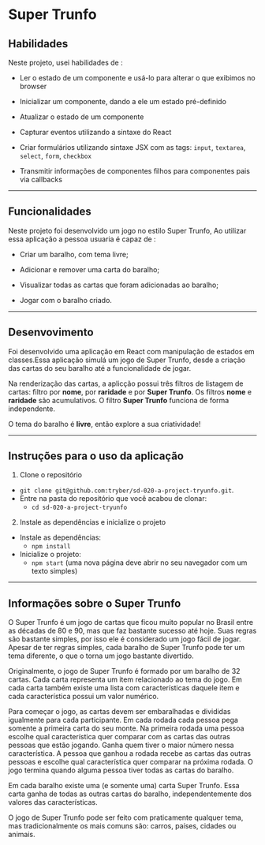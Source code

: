 # Super Trunfo

## Habilidades

Neste projeto, usei habilidades de :

* Ler o estado de um componente e usá-lo para alterar o que exibimos no browser

* Inicializar um componente, dando a ele um estado pré-definido

* Atualizar o estado de um componente

* Capturar eventos utilizando a sintaxe do React

* Criar formulários utilizando sintaxe JSX com as tags: `input`, `textarea`, `select`, `form`, `checkbox`

* Transmitir informações de componentes filhos para componentes pais via callbacks

---

## Funcionalidades

Neste projeto foi desenvolvido um jogo no estilo Super Trunfo, Ao utilizar essa aplicação a pessoa usuaria é capaz de :

* Criar um baralho, com tema livre;

* Adicionar e remover uma carta do baralho;

* Visualizar todas as cartas que foram adicionadas ao baralho;

* Jogar com o baralho criado.

---

## Desenvovimento

Foi desenvolvido uma aplicação em React com manipulação de estados em classes.Essa aplicação simulá um jogo de Super Trunfo, desde a criação das cartas do seu baralho até a funcionalidade de jogar.

Na renderização das cartas, a aplicção possui três filtros de listagem de cartas: filtro por **nome**, por **raridade** e por **Super Trunfo**. Os filtros **nome** e **raridade** são acumulativos. O filtro **Super Trunfo** funciona de forma independente.

O tema do baralho é **livre**, então explore a sua criatividade!

---

## Instruções para o uso da aplicação

1. Clone o repositório

* `git clone git@github.com:tryber/sd-020-a-project-tryunfo.git`.
* Entre na pasta do repositório que você acabou de clonar:
  * `cd sd-020-a-project-tryunfo`

2. Instale as dependências e inicialize o projeto

* Instale as dependências:
  * `npm install`
* Inicialize o projeto:
  * `npm start` (uma nova página deve abrir no seu navegador com um texto simples)

---

## Informações sobre o Super Trunfo

O Super Trunfo é um jogo de cartas que ficou muito popular no Brasil entre as décadas de 80 e 90, mas que faz bastante sucesso até hoje. Suas regras são bastante simples, por isso ele é considerado um jogo fácil de jogar. Apesar de ter regras simples, cada baralho  de Super Trunfo pode ter um tema diferente, o que o torna um jogo bastante divertido.

Originalmente, o jogo de Super Trunfo é formado por um baralho de 32 cartas. Cada carta representa um item relacionado ao tema do jogo. Em cada carta também existe uma lista com características daquele item e cada característica possui um valor numérico.

Para começar o jogo, as cartas devem ser embaralhadas e divididas igualmente para cada participante. Em cada rodada cada pessoa pega somente a primeira carta do seu monte. Na primeira rodada uma pessoa escolhe qual característica quer comparar com as cartas das outras pessoas que estão jogando. Ganha quem tiver o maior número nessa característica. A pessoa que ganhou a rodada recebe as cartas das outras pessoas e escolhe qual característica quer comparar na próxima rodada. O jogo termina quando alguma pessoa tiver todas as cartas do baralho.

Em cada baralho existe uma (e somente uma) carta Super Trunfo. Essa carta ganha de todas as outras cartas do baralho, independentemente dos valores das características.

O jogo de Super Trunfo pode ser feito com praticamente qualquer tema, mas tradicionalmente os mais comuns são: carros, países, cidades ou animais.

